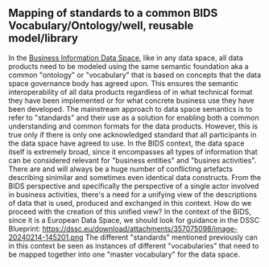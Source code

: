 ## Mapping of standards to a common BIDS Vocabulary/Ontology/well, reusable model/library
In the [Business Information Data Space](BIDS_Rulebook_v0.1.md), like in any data space, all data products need to be modeled using the same semantic foundation aka a common "ontology" or "vocabulary" that is based on concepts that the data space governance body has agreed upon. This ensures the semantic interoperability of all data products regardless of in what technical format they have been implemented or for what concrete business use they have been developed.
The mainstream approach to data space semantics is to refer to "standards" and their use as a solution for enabling both a common understanding and common formats for the data products. However, this is true only if there is only one acknowledged standard that all participants in the data space have agreed to use. In the BIDS context, the data space itself is extremely broad, since it encompasses all types of information that can be considered relevant for "business entities" and "busines activities". There are and will always be a huge number of conflicting artefacts describing sinimilar and sometimes even identical data constructs. From the BIDS perspective and specifically the perspective of a single actor involved in business activities, there's a need for a unifying view of the descriptions of data that is used, produced and exchanged in this context. 
How do we proceed with the creation of this unified view?
In the context of the BIDS, since it is a European Data Space, we should look for guidance in the DSSC Blueprint:
https://dssc.eu/download/attachments/357075098/image-20240214-145201.png
The different "standards" mentioned previously can in this context be seen as instances of different "vocabularies" that need to be mapped together into one "master vocabulary" for the data space.
